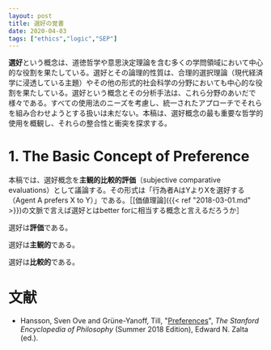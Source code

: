 ```yaml
---
layout: post
title: 選好の覚書
date: 2020-04-03
tags: ["ethics","logic","SEP"]
---
```


**選好**という概念は、道徳哲学や意思決定理論を含む多くの学問領域において中心的な役割を果たしている。選好とその論理的性質は、合理的選択理論（現代経済学に浸透している主題）やその他の形式的社会科学の分野においても中心的な役割を果たしている。選好という概念とその分析手法は、これら分野のあいだで様々である。すべての使用法のニーズを考慮し、統一されたアプローチでそれらを組み合わせようとする扱いは未だない。本稿は、選好概念の最も重要な哲学的使用を概観し、それらの整合性と衝突を探求する。

# 1. The Basic Concept of Preference
本稿では、選好概念を**主観的比較的評価**（subjective comparative evaluations）として議論する。その形式は「行為者AはYよりXを選好する（Agent A prefers X to Y）」である。［[価値理論]({{< ref "2018-03-01.md" >}})の文脈で言えば選好とはbetter forに相当する概念と言えるだろうか］

選好は**評価**である。

選好は**主観的**である。

選好は**比較的**である。

# 文献
- Hansson, Sven Ove and Grüne-Yanoff, Till, "[Preferences](https://plato.stanford.edu/archives/sum2018/entries/preferences/)", *The Stanford Encyclopedia of Philosophy* (Summer 2018 Edition), Edward N. Zalta (ed.).

